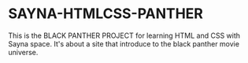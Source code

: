# SAYNA-HTMLCSS-PANTHER
This is the BLACK PANTHER PROJECT for learning HTML and CSS with Sayna space. It's about a site that introduce to the black panther movie universe.
